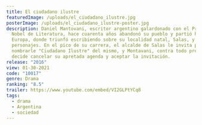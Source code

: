 ```yaml
---
title: El ciudadano ilustre
featuredImage: /uploads/el_ciudadano_ilustre.jpg
posterImage: /uploads/el_ciudadano_ilustre-poster.jpg
description: Daniel Mantovani, escritor argentino galardonado con el Premio
  Nobel de Literatura, hace cuarenta años abandonó su pueblo y partió hacia
  Europa, donde triunfó escribiendo sobre su localidad natal, Salas, y sus
  personajes. En el pico de su carrera, el alcalde de Salas le invita para
  nombrarle "Ciudadano Ilustre" del mismo, y Montavani, contra todo pronóstico,
  decide cancelar su apretada agenda y aceptar la invitación.
release: "2016"
view: 01-30-2021
code: "10017"
genre: Drama
ranking: "8.5"
trailer: https://www.youtube.com/embed/VI2GLPtYCq8
tags:
  - drama
  - Argentina
  - sociedad
---
```

